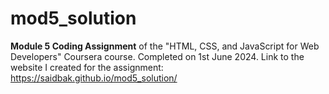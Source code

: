 # mod5_solution
<b>Module 5 Coding Assignment</b> of the "HTML, CSS, and JavaScript for Web Developers" Coursera course. Completed on 1st June 2024.   Link to the website I created for the assignment: https://saidbak.github.io/mod5_solution/
